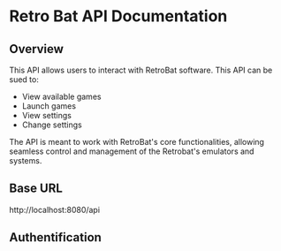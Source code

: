 # Retro Bat API Documentation
## Overview
This API allows users to interact with RetroBat software. This API can be sued to: 
- View available games 
- Launch games
- View settings
- Change settings

The API is meant to work with RetroBat's core functionalities, allowing seamless control and management of the Retrobat's emulators and systems. 
## Base URL
http://localhost:8080/api
## Authentification

